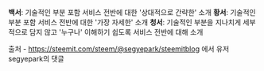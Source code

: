 **백서**: 기술적인 부분 포함 서비스 전반에 대한 '상대적으로 간략한' 소개
**황서**: 기술적인 부분 포함 서비스 전반에 대한 '가장 자세한' 소개
**청서**: 기술적인 부분을 지나치게 세부적으로 담지 않고 '누구나' 이해하기 쉽도록 서비스 전반에 대해 소개

출처 - https://steemit.com/steem/@segyepark/steemitblog 에서 유저 segyepark의 댓글 
